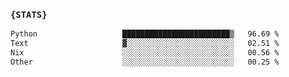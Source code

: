 ### `{STATS}` 
<!--START_SECTION:waka-->

```txt
Python                   ████████████████████████▒   96.69 %
Text                     ▓░░░░░░░░░░░░░░░░░░░░░░░░   02.51 %
Nix                      ░░░░░░░░░░░░░░░░░░░░░░░░░   00.56 %
Other                    ░░░░░░░░░░░░░░░░░░░░░░░░░   00.25 %
```

<!--END_SECTION:waka-->
